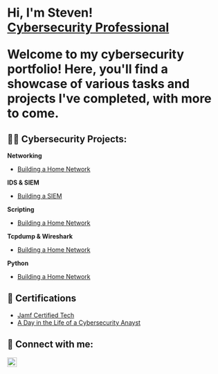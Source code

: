 <h1>Hi, I'm Steven! <br/><a href="www.linkedin.com/in/steven-campbell-862258147/">Cybersecurity Professional</a>

</p>
</p>


<p>Welcome to my cybersecurity portfolio! Here, you'll find a showcase of various tasks and projects I've completed, with more to come.</p>




<h2> 👨‍💻 Cybersecurity Projects:</h2>

<b>Networking</b>
  - [Building a Home Network](https://github.com/stevencampbell368/BuildingHomeNetwork)</b></i>


  <b>IDS & SIEM</b>
  - [Building a SIEM](https://github.com/stevencampbell368/BuildingaSIEM)</b></i>
  
  
  <b>Scripting</b>
  - [Building a Home Network](https://github.com/stevencampbell368/BuildingHomeNetwork)</b></i>

    
  <b>Tcpdump & Wireshark</b>
  - [Building a Home Network](https://github.com/stevencampbell368/BuildingHomeNetwork)</b></i>

 
  <b>Python</b>
  - [Building a Home Network](https://github.com/stevencampbell368/BuildingHomeNetwork)</b></i>

<h2> 📜 Certifications</h2>

- [Jamf Certified Tech](https://account.jamf.com/training-courses/certificate/CshVo14QYoY2BGQkMuYwUA)
- [A Day in the Life of a Cybersecurity Anayst](https://account.jamf.com/training-courses/certificate/CshVo14QYoY2BGQkMuYwUA)


<h2> 🤳 Connect with me:</h2>

[<img align="left" alt="JoshMadakor | LinkedIn" width="22px" src="https://cdn.jsdelivr.net/npm/simple-icons@v3/icons/linkedin.svg" />][linkedin]

[linkedin]: www.linkedin.com/in/steven-campbell-862258147

<!--
**joshmadakor1/joshmadakor1** is a ✨ _special_ ✨ repository because its `README.md` (this file) appears on your GitHub profile.

Here are some ideas to get you started:

- 🔭 I’m currently working on ...
- 🌱 I’m currently learning ...
- 👯 I’m looking to collaborate on ...
- 🤔 I’m looking for help with ...
- 💬 Ask me about ...
- 📫 How to reach me: ...
- 😄 Pronouns: ...
- ⚡ Fun fact: ...
-->
